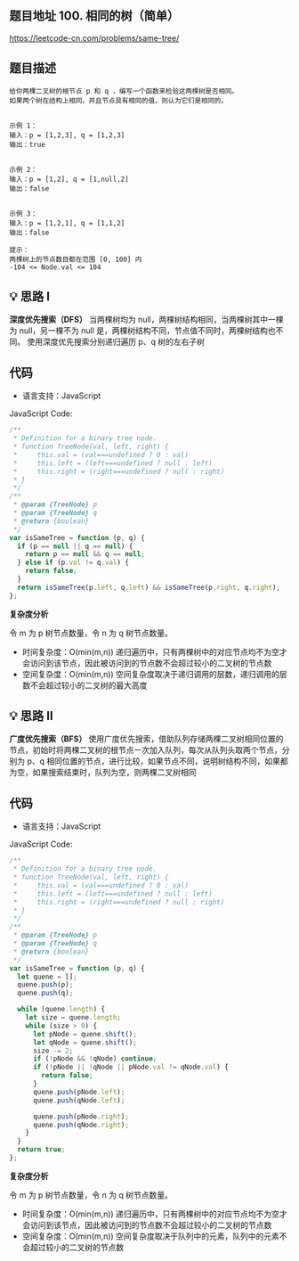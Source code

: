 ## 题目地址 100. 相同的树（简单）

https://leetcode-cn.com/problems/same-tree/

## 题目描述

```
给你两棵二叉树的根节点 p 和 q ，编写一个函数来检验这两棵树是否相同。
如果两个树在结构上相同，并且节点具有相同的值，则认为它们是相同的。


示例 1：
输入：p = [1,2,3], q = [1,2,3]
输出：true


示例 2：
输入：p = [1,2], q = [1,null,2]
输出：false


示例 3：
输入：p = [1,2,1], q = [1,1,2]
输出：false

提示：
两棵树上的节点数目都在范围 [0, 100] 内
-104 <= Node.val <= 104
```

## 💡 思路 Ⅰ

**深度优先搜索（DFS）**
当两棵树均为 null，两棵树结构相同，当两棵树其中一棵为 null，另一棵不为 null 是，两棵树结构不同，节点值不同时，两棵树结构也不同。
使用深度优先搜索分别递归遍历 p、q 树的左右子树

## 代码

- 语言支持：JavaScript

JavaScript Code:

```javascript
/**
 * Definition for a binary tree node.
 * function TreeNode(val, left, right) {
 *     this.val = (val===undefined ? 0 : val)
 *     this.left = (left===undefined ? null : left)
 *     this.right = (right===undefined ? null : right)
 * }
 */
/**
 * @param {TreeNode} p
 * @param {TreeNode} q
 * @return {boolean}
 */
var isSameTree = function (p, q) {
  if (p == null || q == null) {
    return p == null && q == null;
  } else if (p.val != q.val) {
    return false;
  }
  return isSameTree(p.left, q.left) && isSameTree(p.right, q.right);
};
```

**复杂度分析**

令 m 为 p 树节点数量，令 n 为 q 树节点数量。

- 时间复杂度：O(min(m,n)) 递归遍历中，只有两棵树中的对应节点均不为空才会访问到该节点，因此被访问到的节点数不会超过较小的二叉树的节点数
- 空间复杂度：O(min(m,n)) 空间复杂度取决于递归调用的层数，递归调用的层数不会超过较小的二叉树的最大高度

## 💡 思路 Ⅱ

**广度优先搜索（BFS）**
使用广度优先搜索，借助队列存储两棵二叉树相同位置的节点，初始时将两棵二叉树的根节点一次加入队列，每次从队列头取两个节点，分别为 p、q 相同位置的节点，进行比较，如果节点不同，说明树结构不同，如果都为空，如果搜索结束时，队列为空，则两棵二叉树相同

## 代码

- 语言支持：JavaScript

JavaScript Code:

```javascript
/**
 * Definition for a binary tree node.
 * function TreeNode(val, left, right) {
 *     this.val = (val===undefined ? 0 : val)
 *     this.left = (left===undefined ? null : left)
 *     this.right = (right===undefined ? null : right)
 * }
 */
/**
 * @param {TreeNode} p
 * @param {TreeNode} q
 * @return {boolean}
 */
var isSameTree = function (p, q) {
  let quene = [];
  quene.push(p);
  quene.push(q);

  while (quene.length) {
    let size = quene.length;
    while (size > 0) {
      let pNode = quene.shift();
      let qNode = quene.shift();
      size -= 2;
      if (!pNode && !qNode) continue;
      if (!pNode || !qNode || pNode.val != qNode.val) {
        return false;
      }
      quene.push(pNode.left);
      quene.push(qNode.left);

      quene.push(pNode.right);
      quene.push(qNode.right);
    }
  }
  return true;
};
```

**复杂度分析**

令 m 为 p 树节点数量，令 n 为 q 树节点数量。

- 时间复杂度：O(min(m,n)) 递归遍历中，只有两棵树中的对应节点均不为空才会访问到该节点，因此被访问到的节点数不会超过较小的二叉树的节点数
- 空间复杂度：O(min(m,n)) 空间复杂度取决于队列中的元素，队列中的元素不会超过较小的二叉树的节点数

